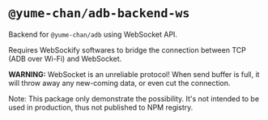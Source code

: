 # `@yume-chan/adb-backend-ws`

Backend for `@yume-chan/adb` using WebSocket API.

Requires WebSockify softwares to bridge the connection between TCP (ADB over Wi-Fi) and WebSocket.

**WARNING:** WebSocket is an unreliable protocol! When send buffer is full, it will throw away any new-coming data, or even cut the connection.

Note: This package only demonstrate the possibility. It's not intended to be used in production, thus not published to NPM registry.
